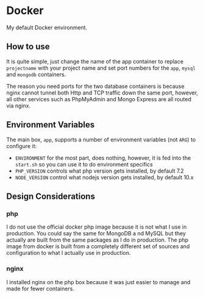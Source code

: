 # Docker
My default Docker environment.

## How to use

It is quite simple, just change the name of the app container to replace `projectname` with your project name and set port 
numbers for the `app`, `mysql` and `mongodb` containers.

The reason you need ports for the two database containers is because nginx cannot tunnel both Http and TCP traffic down the 
same port, however, all other services such as PhpMyAdmin and Mongo Express are all routed via nginx.

## Environment Variables

The main box, `app`, supports a number of environment variables (not `ARG`) to configure it:

- `ENVIRONMENT` for the most part, does nothing, however, it is fed into the `start.sh` so you can use it to do environment specifics
- `PHP_VERSION` controls what php version gets installed, by default 7.2
- `NODE_VERSION` control what nodejs version gets installed, by default 10.x

## Design Considerations

### php

I do not use the official docker php image because it is not what I use in production. You could say the same for MongoDB a
nd MySQL but they actually are built from the same packages as I do in production. The php image from docker is built from a 
completely different set of sources and configuration to what I actually use in production.

### nginx

I installed nginx on the php box because it was just easier to manage and made for fewer containers.
